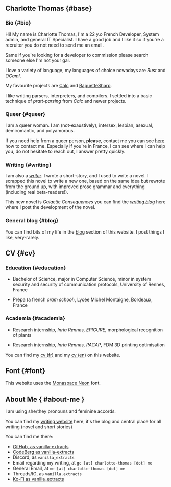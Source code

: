 ## Charlotte Thomas {#base}

### Bio {#bio}

Hi! My name is Charlotte Thomas, I'm a 22 y.o French Developer, System admin,
and general IT Specialist. I have a good job and I like it so if you're a
recruiter you do not need to send me an email.

Same if you're looking for a developer to commission please search someone else
I'm not your gal.

I love a variety of language, my languages of choice nowadays are _Rust_ and
_OCaml_. 

My favourite projects are [Calc](https://codeberg.org/vanilla-extract/calc) and
[BaguetteSharp](https://github.com/vanilla-extract/ocaml-baguettesharp-interpreter).

I like writing parsers, interpreters, and compilers. I settled into a basic
technique of _pratt-parsing_ from _Calc_ and newer projects.

### Queer {#queer}

I am a queer woman. I am (not-exaustively), intersex, lesbian, asexual,
demiromantic, and polyamorous.

If you need help from a queer person, **please**, contact me you can see
[here](#about-me) how to contact me. Especially if you're in France, I can see where I
can help you, do not hesitate to reach out, I answer pretty quickly.

### Writing {#writing}

I am also a [_writer_](https://writing.charlotte-thomas.me). I wrote a short-story, and I used to write a novel.
I scrapped this novel to write a new one, based on the same idea but rewrote
from the ground up, with improved prose grammar and everything (including real
beta-readers!). 

This new novel is _Galactic Consequences_ you can find the [_writing
blog_](https://writing.charlotte-thomas.me/blog/) here where I post the
development of the novel. 

### General blog {#blog}

You can find bits of my life in the [blog](blog/) section of this website. I
post things I like, very-rarely. 

## CV {#cv}

### Education {#education}

- Bachelor of Science, major in Computer Science, minor in system security and security of communication protocols, University of Rennes, France

- Prépa (a french _cram school_), Lycée Michel Montaigne, Bordeaux, France

### Academia {#academia}

- Research internship, _Inria Rennes, EPICURE_, morphological recognition of plants 

- Research internship, _Inria Rennes, PACAP_, FDM 3D printing optimisation

You can find my [cv (fr)](static/cv_fr.pdf) and my [cv (en)](static/cv_en.pdf) on this
website.

## Font {#font}

This website uses the [Monaspace Neon](https://monaspace.githubnext.com) font.

## About Me { #about-me }
I am using she/they pronouns and feminine accords. 

You can find my [writing website](https://writing.charlotte-thomas.me) here,
it's the blog and central place for all writing (novel and short stories)

You can find me there:
- [GitHub, as vanilla-extracts](https://github.com/vanilla-extracts)
- [CodeBerg as vanilla-extracts](https://codeberg.org/vanilla-extracts)
- Discord, as `vanilla_extracts`
- Email regarding my writing, at `gc [at] charlotte-thomas [dot] me`
- General Email, at `me [at] charlotte-thomas [dot] me`
- Threads/IG, as `vanilla.extracts`
- [Ko-Fi as vanilla_extracts](https://ko-fi.com/vanilla_extracts)
